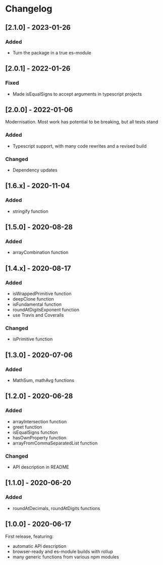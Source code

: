 # Changelog


## [2.1.0] - 2023-01-26

### Added
- Turn the package in a true es-module

## [2.0.1] - 2022-01-26

### Fixed
- Made isEqualSigns to accept arguments in typescript projects


## [2.0.0] - 2022-01-06

Modernisation. Most work has potential to be breaking, but all tests stand

### Added
- Typescript support, with many code rewrites and a revised build

### Changed
- Dependency updates


## [1.6.x] - 2020-11-04

### Added
- stringify function


## [1.5.0] - 2020-08-28

### Added
- arrayCombination function


## [1.4.x] - 2020-08-17

### Added
- isWrappedPrimitive function
- deepClone function
- isFundamental function
- roundAtDigitsExponent function
- use Travis and Coveralls

### Changed
- isPrimitive function


## [1.3.0] - 2020-07-06

### Added
- MathSum, mathAvg functions


## [1.2.0] - 2020-06-28

### Added
- arrayIntersection function
- greet function
- isEqualSigns function
- hasOwnProperty function
- arrayFromCommaSeparatedList function

### Changed
- API description in README


## [1.1.0] - 2020-06-20

### Added
- roundAtDecimals, roundAtDigits functions


## [1.0.0] - 2020-06-17

First release, featuring:
- automatic API description
- browser-ready and es-module builds with rollup
- many generic functions from various npm modules


